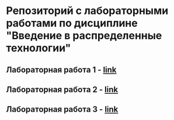 #  Репозиторий с лабораторными работами по дисциплине "Введение в распределенные технологии"

## Лабораторная работа 1 - [link](lab1/lab1_report.MD)

## Лабораторная работа 2 - [link](lab2/lab2_report.MD)

## Лабораторная работа 3 - [link](lab3/lab3_report.MD)